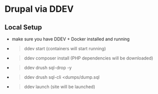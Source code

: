 # Drupal via DDEV

## Local Setup

- make sure you have DDEV + Docker installed and running
- > ddev start (containers will start running)
- > ddev composer install (PHP dependencies will be downloaded)

- > ddev drush sql-drop -y
- > ddev drush sql-cli <dumps/dump.sql

- > ddev launch (site will be launched)
